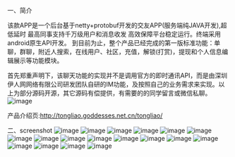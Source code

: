 一、简介

该款APP是一个后台基于netty+protobuf开发的交友APP(服务端纯JAVA开发),超低延时 最高同事支持千万级用户和消息收发
高效保障平台稳定运行。终端采用android原生API开发。 到目前为止，整个产品已经完成的第一版标准功能：单聊，群聊，附近人搜索，在线用户、社区，充值，解锁(打赏)，提现和个人信息编辑展示等功能模块。

首先郑重声明下，该聊天功能的实现并不是调用官方的即时通讯API，而是由深圳伊人网网络有限公司研发团队自研的IM功能，及按照自己的业务需求来实现。以上为部分源码开源，其它源码有偿提供，有需要的的同学留言或微信私聊。  
![image](https://user-images.githubusercontent.com/9836343/121782873-4d00ac00-cbde-11eb-88fc-56de33d09c1f.png)


产品介绍页:http://tongliao.goddesses.net.cn/tongliao/

二、screenshot
![image](https://user-images.githubusercontent.com/9836343/121783032-34dd5c80-cbdf-11eb-8d20-4e52bc70b6a2.png)
![image](https://user-images.githubusercontent.com/9836343/121783053-4d4d7700-cbdf-11eb-8104-b94c7a5e3ab0.png)
![image](https://user-images.githubusercontent.com/9836343/121783086-60f8dd80-cbdf-11eb-9299-2d8b72dc424b.png)
![image](https://user-images.githubusercontent.com/9836343/121783108-71a95380-cbdf-11eb-90ea-fcd2a8ef9f07.png)
![image](https://user-images.githubusercontent.com/9836343/121783120-81c13300-cbdf-11eb-98d8-6b4fa7346f86.png)
![image](https://user-images.githubusercontent.com/9836343/121783130-8f76b880-cbdf-11eb-9ac2-9f744359614d.png)
![image](https://user-images.githubusercontent.com/9836343/121783141-9ef60180-cbdf-11eb-85b2-eda00c6443a0.png)
![image](https://user-images.githubusercontent.com/9836343/121783147-addcb400-cbdf-11eb-8e16-14002d394763.png)
![image](https://user-images.githubusercontent.com/9836343/121783161-bdf49380-cbdf-11eb-80da-0dab34679784.png)
![image](https://user-images.githubusercontent.com/9836343/121783166-cb118280-cbdf-11eb-9883-6efd79e450df.png)
![image](https://user-images.githubusercontent.com/9836343/121783175-da90cb80-cbdf-11eb-858d-6f8aa9d30c18.png)
![image](https://user-images.githubusercontent.com/9836343/121783221-f2684f80-cbdf-11eb-937f-f2fd84f1f71d.png)
![image](https://user-images.githubusercontent.com/9836343/121783230-014f0200-cbe0-11eb-927c-14bd4ae88667.png)
![image](https://user-images.githubusercontent.com/9836343/121783249-1e83d080-cbe0-11eb-9248-0363c23a8286.png)
![image](https://user-images.githubusercontent.com/9836343/121783269-3196a080-cbe0-11eb-8928-7566483e2aa3.png)
![image](https://user-images.githubusercontent.com/9836343/121783282-3e1af900-cbe0-11eb-9971-f78fa4f48a03.png)
![image](https://user-images.githubusercontent.com/9836343/121783299-5559e680-cbe0-11eb-975c-6942078aa278.png)
![image](https://user-images.githubusercontent.com/9836343/121783310-6c003d80-cbe0-11eb-8db1-3c812916c54f.png)
